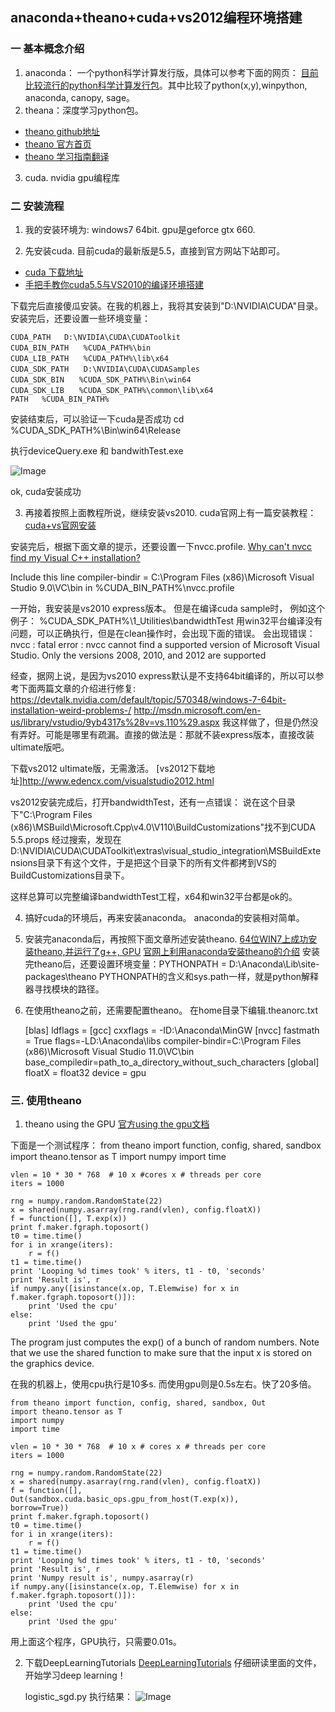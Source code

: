 ## anaconda+theano+cuda+vs2012编程环境搭建 ##

### 一 基本概念介绍 ###

1. anaconda： 一个python科学计算发行版，具体可以参考下面的网页：
  [目前比较流行的python科学计算发行包](http://blog.csdn.net/rumswell/article/details/8927603)。其中比较了python(x,y),winpython, anaconda, canopy, sage。
2. theana：深度学习python包。
  - [theano github地址](https://github.com/Theano/Theano)
  - [theano 官方首页](http://deeplearning.net/software/theano/)
  - [theano 学习指南翻译](http://www.cnblogs.com/xueliangliu/archive/2013/04/03/2997437.html)
3. cuda. nvidia gpu编程库

### 二 安装流程 ###
1.	我的安装环境为: windows7 64bit. gpu是geforce gtx 660.

2.	先安装cuda. 目前cuda的最新版是5.5，直接到官方网站下站即可。
  - [cuda 下载地址](https://developer.nvidia.com/cuda-downloads)
  - [手把手教你cuda5.5与VS2010的编译环境搭建](http://blog.csdn.net/yeyang911/article/details/17450963)  
 
下载完后直接傻瓜安装。在我的机器上，我将其安装到"D:\NVIDIA\CUDA"目录。
安装完后，还要设置一些环境变量：
    
    CUDA_PATH   D:\NVIDIA\CUDA\CUDAToolkit
    CUDA_BIN_PATH　　%CUDA_PATH%\bin
    CUDA_LIB_PATH　　%CUDA_PATH%\lib\x64
    CUDA_SDK_PATH　　D:\NVIDIA\CUDA\CUDASamples
    CUDA_SDK_BIN　　%CUDA_SDK_PATH%\Bin\win64
    CUDA_SDK_LIB　　%CUDA_SDK_PATH%\common\lib\x64
    PATH   %CUDA_BIN_PATH%

   安装结束后，可以验证一下cuda是否成功
cd %CUDA_SDK_PATH%\Bin\win64\Release

执行deviceQuery.exe 和 bandwithTest.exe

![Image](images/QQ截图20140128135238.jpg)

ok, cuda安装成功


3.	再接着按照上面教程所说，继续安装vs2010.
cuda官网上有一篇安装教程：
[cuda+vs官网安装](http://docs.nvidia.com/cuda/cuda-getting-started-guide-for-microsoft-windows/)

安装完后，根据下面文章的提示，还要设置一下nvcc.profile.
[Why can't nvcc find my Visual C++ installation?](http://stackoverflow.com/questions/2760374/why-cant-nvcc-find-my-visual-c-installation)

Include this line
    compiler-bindir = C:\Program Files (x86)\Microsoft Visual Studio 9.0\VC\bin
in
    %CUDA_BIN_PATH%\nvcc.profile

一开始，我安装是vs2010 express版本。
但是在编译cuda sample时，
例如这个例子： %CUDA_SDK_PATH%\1_Utilities\bandwidthTest
用win32平台编译没有问题，可以正确执行，但是在clean操作时，会出现下面的错误。
会出现错误： nvcc : fatal error : nvcc cannot find a supported version of Microsoft Visual Studio. Only the versions 2008, 2010, and 2012 are supported

经查，据网上说，是因为vs2010 express默认是不支持64bit编译的，所以可以参考下面两篇文章的介绍进行修复:
https://devtalk.nvidia.com/default/topic/570348/windows-7-64bit-installation-weird-problems-/
http://msdn.microsoft.com/en-us/library/vstudio/9yb4317s%28v=vs.110%29.aspx
我这样做了，但是仍然没有弄好。可能是哪里有疏漏。直接的做法是：那就不装express版本，直接改装ultimate版吧。

下载vs2012 ultimate版，无需激活。
[vs2012下载地址]http://www.edencx.com/visualstudio2012.html

vs2012安装完成后，打开bandwidthTest，还有一点错误：
说在这个目录下"C:\Program Files (x86)\MSBuild\Microsoft.Cpp\v4.0\V110\BuildCustomizations"找不到CUDA 5.5.props
经过搜索，发现在D:\NVIDIA\CUDA\CUDAToolkit\extras\visual_studio_integration\MSBuildExtensions目录下有这个文件，于是把这个目录下的所有文件都拷到VS的BuildCustomizations目录下。

这样总算可以完整编译bandwidthTest工程，x64和win32平台都是ok的。


4.	搞好cuda的环境后，再来安装anaconda。
   anaconda的安装相对简单。

5.	安装完anaconda后，再按照下面文章所述安装theano.
  [64位WIN7上成功安装theano,并运行了g++, GPU](http://blog.csdn.net/yeyang911/article/details/16357133)
  [官网上利用anaconda安装theano的介绍](http://deeplearning.net/software/theano/install.html#windows-anaconda)
安装完theano后，还要设置环境变量：PYTHONPATH = D:\Anaconda\Lib\site-packages\theano
PYTHONPATH的含义和sys.path一样，就是python解释器寻找模块的路径。

6.	在使用theano之前，还需要配置theano。
   在home目录下编辑.theanorc.txt

    [blas]
    ldflags =
    [gcc]
    cxxflags = -ID:\Anaconda\MinGW
    [nvcc]
    fastmath = True
    flags=-LD:\Anaconda\libs
    compiler-bindir=C:\Program Files (x86)\Microsoft Visual Studio 11.0\VC\bin
    base_compiledir=path_to_a_directory_without_such_characters
    [global]
    floatX = float32
    device = gpu

### 三. 使用theano ###
1. theano using the GPU 
[官方using the gpu文档](http://deeplearning.net/software/theano/tutorial/using_gpu.html#using-gpu)

下面是一个测试程序：
    from theano import function, config, shared, sandbox
    import theano.tensor as T
    import numpy
    import time
    
    vlen = 10 * 30 * 768  # 10 x #cores x # threads per core
    iters = 1000
    
    rng = numpy.random.RandomState(22)
    x = shared(numpy.asarray(rng.rand(vlen), config.floatX))
    f = function([], T.exp(x))
    print f.maker.fgraph.toposort()
    t0 = time.time()
    for i in xrange(iters):
        r = f()
    t1 = time.time()
    print 'Looping %d times took' % iters, t1 - t0, 'seconds'
    print 'Result is', r
    if numpy.any([isinstance(x.op, T.Elemwise) for x in f.maker.fgraph.toposort()]):
        print 'Used the cpu'
    else:
        print 'Used the gpu'


The program just computes the exp() of a bunch of random numbers. Note that we use the shared function to make sure that the input x is stored on the graphics device.

在我的机器上，使用cpu执行是10多s. 而使用gpu则是0.5s左右。快了20多倍。

    
    from theano import function, config, shared, sandbox, Out
    import theano.tensor as T
    import numpy
    import time
    
    vlen = 10 * 30 * 768  # 10 x # cores x # threads per core
    iters = 1000
    
    rng = numpy.random.RandomState(22)
    x = shared(numpy.asarray(rng.rand(vlen), config.floatX))
    f = function([],
    Out(sandbox.cuda.basic_ops.gpu_from_host(T.exp(x)),
    borrow=True))
    print f.maker.fgraph.toposort()
    t0 = time.time()
    for i in xrange(iters):
        r = f()
    t1 = time.time()
    print 'Looping %d times took' % iters, t1 - t0, 'seconds'
    print 'Result is', r
    print 'Numpy result is', numpy.asarray(r)
    if numpy.any([isinstance(x.op, T.Elemwise) for x in f.maker.fgraph.toposort()]):
        print 'Used the cpu'
    else:
        print 'Used the gpu'


用上面这个程序，GPU执行，只需要0.01s。

2. 下载DeepLearningTutorials
   [DeepLearningTutorials](https://github.com/lisa-lab/DeepLearningTutorials)
   仔细研读里面的文件，开始学习deep learning！

   logistic_sgd.py
   执行结果：
  ![Image](images/QQ截图20140128152208.jpg)